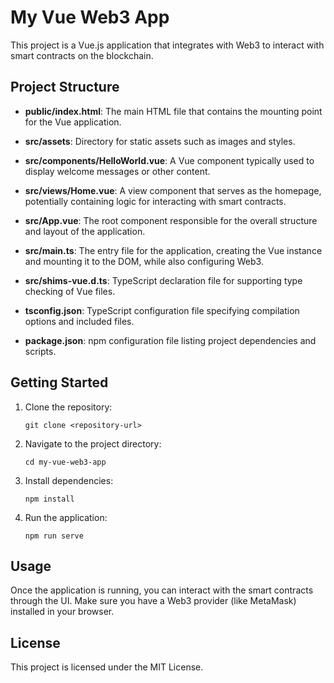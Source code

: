 # My Vue Web3 App

This project is a Vue.js application that integrates with Web3 to interact with smart contracts on the blockchain.

## Project Structure
- **public/index.html**: The main HTML file that contains the mounting point for the Vue application.
           
- **src/assets**: Directory for static assets such as images and styles.
           
- **src/components/HelloWorld.vue**: A Vue component typically used to display welcome messages or other content.
           
- **src/views/Home.vue**: A view component that serves as the homepage, potentially containing logic for interacting with smart contracts.
            
- **src/App.vue**: The root component responsible for the overall structure and layout of the application.
           
- **src/main.ts**: The entry file for the application, creating the Vue instance and mounting it to the DOM, while also configuring Web3.
           
- **src/shims-vue.d.ts**: TypeScript declaration file for supporting type checking of Vue files.
           
- **tsconfig.json**: TypeScript configuration file specifying compilation options and included files.
           
- **package.json**: npm configuration file listing project dependencies and scripts.
           
## Getting Started

1. Clone the repository:
   ```
   git clone <repository-url>
   ```

2. Navigate to the project directory:
   ```
   cd my-vue-web3-app
   ```

3. Install dependencies:
   ```
   npm install
   ```

4. Run the application:
   ```
   npm run serve
   ```

## Usage

Once the application is running, you can interact with the smart contracts through the UI. Make sure you have a Web3 provider (like MetaMask) installed in your browser.

## License

This project is licensed under the MIT License.
